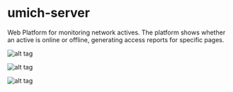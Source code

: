 # umich-server

Web Platform for monitoring network actives. The platform shows whether an active is online or offline, generating access reports for specific pages.

![alt tag](http://mvdevelopers.com.br/static/publico/images/portfolio/2.png)

![alt tag](http://mvdevelopers.com.br/static/publico/images/portfolio/2.3.png)

![alt tag](http://mvdevelopers.com.br/static/publico/images/portfolio/2.4.png)
